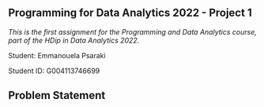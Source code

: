 ## Programming for Data Analytics 2022 - Project 1 

*This is the first assignment for the Programming and Data Analytics course, part of the HDip in Data Analytics 2022.*

Student: Emmanouela Psaraki

Student ID: G004113746699


## Problem Statement
